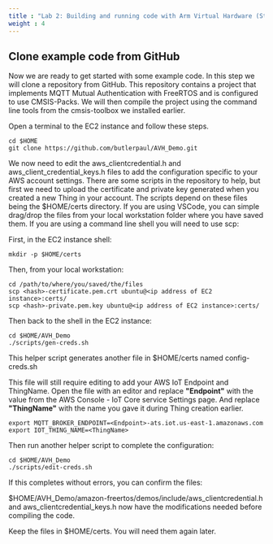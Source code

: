 ```yaml
---
title : "Lab 2: Building and running code with Arm Virtual Hardware (Step 4)"
weight : 4
---
```


## Clone example code from GitHub

Now we are ready to get started with some example code. In this step we will clone a repository from GitHub. This repository contains a project that implements MQTT Mutual Authentication with FreeRTOS and is configured to use CMSIS-Packs. We will then compile the project using the command line tools from the cmsis-toolbox we installed earlier.


Open a terminal to the EC2 instance and follow these steps.

```
cd $HOME
git clone https://github.com/butlerpaul/AVH_Demo.git
```
We now need to edit the aws_clientcredential.h and aws_client_credential_keys.h files to add the configuration specific to your AWS account settings. There are some scripts in the repository to help, but first we need to upload the certificate and private key generated when you created a new Thing in your account. The scripts depend on these files being the $HOME/certs directory. If you are using VSCode, you can simple drag/drop the files from your local workstation folder where you have saved them. If you are using a command line shell you will need to use scp:

First, in the EC2 instance shell:

```
mkdir -p $HOME/certs
```

Then, from your local workstation:

```
cd /path/to/where/you/saved/the/files
scp <hash>-certificate.pem.crt ubuntu@<ip address of EC2 instance>:certs/
scp <hash>-private.pem.key ubuntu@<ip address of EC2 instance>:certs/
```

Then back to the shell in the EC2 instance:

```
cd $HOME/AVH_Demo
./scripts/gen-creds.sh
```

This helper script generates another file in $HOME/certs named config-creds.sh

This file will still require editing to add your AWS IoT Endpoint and ThingName. Open the file with an editor and replace **"Endpoint"** with the value from the AWS Console - IoT Core service Settings page. And replace **"ThingName"** with the name you gave it during Thing creation earlier.

```
export MQTT_BROKER_ENDPOINT=<Endpoint>-ats.iot.us-east-1.amazonaws.com
export IOT_THING_NAME=<ThingName>
```

Then run another helper script to complete the configuration:

```
cd $HOME/AVH_Demo
./scripts/edit-creds.sh
```

If this completes without errors, you can confirm the files:

$HOME/AVH_Demo/amazon-freertos/demos/include/aws_clientcredential.h and aws_clientcredential_keys.h now have the modifications needed before compiling the code.

Keep the files in $HOME/certs. You will need them again later.

